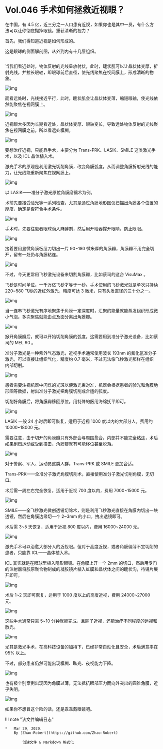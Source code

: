 # Vol.046 手术如何拯救近视眼？

在中国，有 4.5 亿，近三分之一人口患有近视，如果你也是其中一员，有什么方法可以让你彻底抛掉眼镜，重获清晰的视力？

首先，我们得知道近视是如何形成的。

这是眼球的侧面解剖图，从外到内有十几层组织。

![img](data:image/gif;base64,iVBORw0KGgoAAAANSUhEUgAAAAEAAAABCAYAAAAfFcSJAAAADUlEQVQImWNgYGBgAAAABQABh6FO1AAAAABJRU5ErkJggg==)

当我们看近处时，物体反射的光线呈放射状，此时，睫状肌可以让晶状体变厚，折射光线，并拉长眼轴，即眼球前后直径，使光线聚焦在视网膜上，形成清晰的物象。

![img](https://paperclip.host/static/U6yRaDu1NaafxibaQomU4QchPy5ibt1L56JptkDCfpY7XoRhuxeZNYdBk6Kic1CiaTs80jnlvBG8h08hiaHvF7jEZLQ.gif)

而看远处时，光线接近平行，此时，睫状肌会让晶状体变薄，缩短眼轴，使光线依然能聚焦在视网膜上。

![img](https://paperclip.host/static/U6yRaDu1NaafxibaQomU4QchPy5ibt1L56cdpqFxeyyB8xVU6n4XmzOVg43eCIn2u373b7asoQNIu9GOpuh3O2VA.gif)

近视眼大多因为长期看近处，晶状体变厚、眼轴变长，导致远处物体反射的光线聚焦在视网膜之前，所以看远处模糊。

![img](https://paperclip.host/static/U6yRaDu1NaafxibaQomU4QchPy5ibt1L56GCBjia2AKqPxd458Jtjr7etNjDBnJMlVCTiaViaau4J859Hfr8EbTUdAg.gif)

要想治疗近视，只能靠手术，主要分为 Trans-PRK、LASIK、SMILE 这类激光手术，以及 ICL 晶体植入术。

激光手术的原理是利用激光切削角膜，改变角膜弧度，从而调整角膜折射光线的能力，让光线能重新聚焦在视网膜上。

![img](https://paperclip.host/static/U6yRaDu1NaafxibaQomU4QchPy5ibt1L565VIC3iaY6Ql9LYiaWsNeXdUGBSKvTw6VqZMnjxo1wLbLuOLoJg7qxNZA.gif)

以 LASIK——准分子激光原位角膜磨镶术为例。

术前先要接受验光等一系列检查，尤其是通过角膜地形图仪扫描出角膜各个位置的厚度，确定是否符合手术条件。

![img](https://paperclip.host/static/U6yRaDu1NaafxibaQomU4QchPy5ibt1L56QVYia6DXFEOBt250ua4EX0mIxicdRwlyrJszpB6nsDg9191r9GSE9V4w.gif)

手术时，先要往患者眼球滴入麻醉剂，然后用开睑器撑开眼睛，防止眨眼。

![img](https://paperclip.host/static/U6yRaDu1NaafxibaQomU4QchPy5ibt1L56awicRL7iagt7henfYIiaXtBYtzImn0qRQRyRKRd1rFVro7cibicRctJ2ic0A.gif)

接着要用显微角膜板层刀切出一片 90&#126;180 微米厚的角膜瓣，角膜瓣不用完全切开，留有一处仍与角膜粘连。

![img](https://paperclip.host/static/U6yRaDu1NaafxibaQomU4QchPy5ibt1L56VGO16VFjacRGUAIicHoJSOONsiaqL2vCkxl45CGhn2NPdQfwtZU0jibJg.gif)

不过，今天更常用飞秒激光设备来切割角膜瓣，比如蔡司的这台 VisuMax 。

飞秒是时间单位，一千万亿飞秒才等于一秒。手术使用的飞秒激光就是单次只持续 220&#126;580 飞秒的近红外激光，精度可达 3 微米，只有头发直径的三十分之一。

![img](https://paperclip.host/static/U6yRaDu1NaafxibaQomU4QchPy5ibt1L56rwurl05ric9LXYwB2vUHFFPMLvSSU8SqMFJLMHBuSBvbZlfWict8cukw.gif)

当一连串飞秒激光有序地聚焦于角膜一定深度时，汇聚的能量就能蒸发组织形成微小气泡，多次聚焦就能由点及面分离出角膜瓣。

![img](https://paperclip.host/static/U6yRaDu1NaafxibaQomU4QchPy5ibt1L56albZ6ltTjZO5TUHmufsSzMf5TFxfsqjsnbXaRoQX5tEBI5kunIDFxw.gif)

掀开角膜瓣后，就可以开始切削角膜的弧度，这需要用到准分子激光设备，比如蔡司的 MEL 90 。

准分子激光是一种紫外气态激光，近视手术通常使用波长 193nm 的氟化氩准分子激光，可以直接让组织气化，精度约 0.7 毫米，不过无法像飞秒激光那样在组织内部切削。

![img](https://paperclip.host/static/U6yRaDu1NaafxibaQomU4QchPy5ibt1L56HicWknA14NicQhic2caibEKQWES8sTncz2ATaL8uIBiabdfLYAoWWghtrTA.gif)

患者需要注视机器中闪烁的光斑以便激光束对准，机器会根据患者的验光和角膜地形图等数据，射出准分子激光把角膜切削成合适的弧度。

切削好角膜后，将角膜瓣移回原位，用特殊的医用海绵抚平即可。

![img](https://paperclip.host/static/U6yRaDu1NaafxibaQomU4QchPy5ibt1L56SSxicVYljZwF6Uk9TiaGL6vGhWEyiaT1oybJ7OtUR2pewWuHHry3p6s2A.gif)

LASIK 一般 24 小时后即可恢复，适用于近视 1000 度以内的大部分人，费用约 10000&#126;18000 元。

需要注意，由于切开的角膜瓣只有外部会与周围愈合，内部并不能完全粘连，术后如果剧烈运动或受到撞击，角膜瓣就有可能移位甚至脱落。

![img](https://paperclip.host/static/U6yRaDu1NaafxibaQomU4QchPy5ibt1L56UtnPnkkJ02KeVXtLSmF8sKjHOz41aFHdBhmsr5dh5mFcuqictyf9HDQ.gif)

对于警察、军人、运动员这类人群，Trans-PRK 或 SMILE 更加合适。

Trans-PRK——全准分子激光角膜切削术，直接使用准分子激光切削角膜，无切口。

术后需一周左右完全恢复，适用于近视 700 度以内，费用 7000&#126;15000 元。

![img](https://paperclip.host/static/U6yRaDu1NaafxibaQomU4QchPy5ibt1L567hib0bDy9zLgCEJxibKR3GWbyQxjvDjUrcWm7hgxqicCZttjxA6ASu3bw.gif)

SMILE——全飞秒激光微创透镜切除术，则是利用飞秒激光直接在角膜内切出一块透镜，然后在角膜边缘切一个 2&#126;3mm 的小口，拽出透镜即可。

术后需 3~5 天恢复，适用于近视 800 度以内，费用 16000~24000 元。

![img](https://paperclip.host/static/U6yRaDu1NaafxibaQomU4QchPy5ibt1L56a7Vb3EILuZW75WejWSZBDUm6zSLlnaOeHzF4VAjLPicXOlrAhib1AJEg.gif)

激光手术可以治愈大部分人的近视眼。但对于高度近视，或者角膜偏薄不宜切削的患者，只能靠 ICL——晶体植入术。

ICL 其实就是在眼球里植入隐形眼镜。在角膜上开一个 2mm 的切口，然后用专门的注射器将胶原聚合物制成的凝胶镜片植入虹膜和晶状体之间的睫状沟，待镜片展开即可。

![img](https://paperclip.host/static/U6yRaDu1NaafxibaQomU4QchPy5ibt1L56nV1YpeAVx4Iice8g4UrcdpskLSQt3c3Wn8HicLWE3oGYX9reRuBWOgUA.gif)

术后 1~2 天即可恢复，适用于 1000 度以上的高度近视，费用 24000~27000 元。

![img](https://paperclip.host/static/U6yRaDu1NaafxibaQomU4QchPy5ibt1L5630ftUSksaN2ww8fzkJ32hHSsb9sXHaEibTAEKOFkyrSpngxwbJsicy7w.png)

这些手术通常只需 5&#126;10 分钟就能完成，且除了近视，还能治疗不同程度的远视和散光。

![img](https://paperclip.host/static/U6yRaDu1NaafxibaQomU4QchPy5ibt1L56k3duOtNwNIoGC8QNWpEQ7Ivnxp8afBLhzo7s2hqwEmGn7PmJ3IfDZQ.png)

尤其是激光手术，在高科技设备的加持下，已经非常自动化且安全，术后满意率在 95% 以上。

不过，部分患者仍然可能出现模糊、眩光、夜视能力下降。

![img](https://paperclip.host/static/U6yRaDu1NaafxibaQomU4QchPy5ibt1L56MX2N0ibnzBgXnHBaAF7ljskkNxSviaTeHMhbf9zHxmrbpib6kcBFL5PibQ.gif)

也有极个别案例出现因为角膜过薄，无法抵抗眼部压力而向外突出的圆锥角膜，近乎失明。

![img](https://paperclip.host/static/U6yRaDu1NaafxibaQomU4QchPy5ibt1L56nST0ge3reeN2bjbbACibjs0dGMQ5dm2M63PKpXVVzEBO8wuMgKszyDA.gif)

如果你不想冒这个险的话，还是乖乖戴眼镜吧。

!!! note "该文件编辑日志"

	* 	Mar 29, 2020.
		By [Zhao-Robert](https://github.com/Zhao-Robert)
	
			创建文件 & Markdown 格式化
